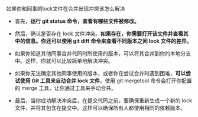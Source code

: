 如果你和同事的lock文件在合并出现冲突该怎么解决
- 首先，**运行 git status 命令，查看有哪些文件被修改。**

- 然后，确认是否存在 lock 文件冲突。**如果存在，你需要打开该文件并查看其中的信息。你还可以使用 git diff 命令来查看不同版本之间 lock 文件的差异。**

- 如果你知道其他同事合并代码时所使用的版本，可以将其合并到你的本地分支中。这样，你就可以比较简单地解决冲突。

- 如果你无法确定其他同事使用的版本，或者你在尝试合并时遇到困难，**可以尝试使用 Git 工具来自动合并 lock 文件**。使用 git mergetool 命令会打开你配置的 merge 工具，让你通过工具来手动合并。

- 最后，当你成功解决冲突后，在提交代码之前，要确保重新生成一个新的 lock 文件，并将其包含在提交中。这样可以确保所有人都使用相同的依赖版本。